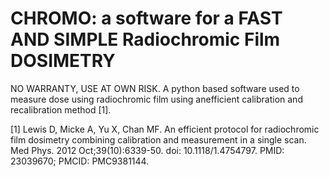# CHROMO: a software for a FAST AND SIMPLE Radiochromic Film DOSIMETRY

NO WARRANTY, USE AT OWN RISK.
A python based software used to measure dose using radiochromic film using anefficient calibration and recalibration method [1]. 


[1] Lewis D, Micke A, Yu X, Chan MF. An efficient protocol for radiochromic film dosimetry combining calibration and measurement in a single scan. Med Phys. 2012 Oct;39(10):6339-50. doi: 10.1118/1.4754797. PMID: 23039670; PMCID: PMC9381144.

